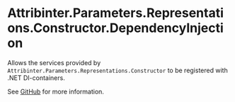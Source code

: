 # Attribinter.Parameters.Representations.Constructor.DependencyInjection

Allows the services provided by `Attribinter.Parameters.Representations.Constructor` to be registered with .NET DI-containers.

See [GitHub](https://github.com/Attribinter/Attribinter.Parameters.Representations.Constructor) for more information.